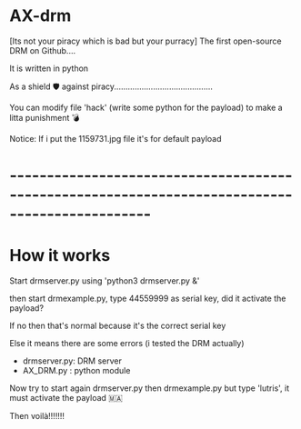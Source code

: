 # AX-drm
[Its not your piracy which is bad but your purracy]
The first open-source DRM on Github.... 

It is written in python 


As a shield 🛡️ against piracy...........................................

You can modify file 'hack' (write some python for the payload) to make a litta punishment 💣

Notice: If i put the 1159731.jpg file it's for default payload

# -----------------------------------------------------------------------------------------------
# How it works

Start drmserver.py using 'python3 drmserver.py &'

then start drmexample.py, type 44559999 as serial key, did it activate the payload?

If no then that's normal because it's the correct serial key

Else it means there are some errors (i tested the DRM actually)

- drmserver.py: DRM server
- AX_DRM.py : python module

Now try to start again drmserver.py then drmexample.py but type 'lutris', it must activate the payload 🇲🇦

Then voilà!!!!!!!
